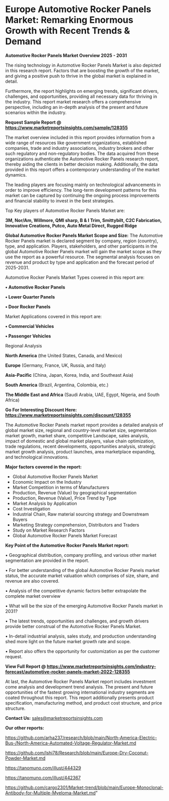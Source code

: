 # Europe Automotive Rocker Panels Market: Remarking Enormous Growth with Recent Trends & Demand

<Strong> Automotive Rocker Panels Market Overview 2025 - 2031</strong>

The rising technology in Automotive Rocker Panels Market is also depicted in this research report. Factors that are boosting the growth of the market, and giving a positive push to thrive in the global market is explained in detail.

Furthermore, the report highlights on emerging trends, significant drivers, challenges, and opportunities, providing all necessary data for thriving in the industry. This report market research offers a comprehensive perspective, including an in-depth analysis of the present and future scenarios within the industry.

<strong>Request Sample Report @ <a href=https://www.marketreportsinsights.com/sample/128355>https://www.marketreportsinsights.com/sample/128355</a></strong>

The market overview included in this report provides information from a wide range of resources like government organizations, established companies, trade and industry associations, industry brokers and other such regulatory and non-regulatory bodies. The data acquired from these organizations authenticate the Automotive Rocker Panels research report, thereby aiding the clients in better decision making. Additionally, the data provided in this report offers a contemporary understanding of the market dynamics.

The leading players are focusing mainly on technological advancements in order to improve efficiency. The long-term development patterns for this market can be captured by continuing the ongoing process improvements and financial stability to invest in the best strategies.

Top Key players of Automotive Rocker Panels Market are:

<strong>3M, Nor/Am, Willmore, QMI sharp, B & I Trim, Smittybilt, C2C Fabrication, Innovative Creations, Putco, Auto Metal Direct, Rugged Ridge</strong>

<strong><b>Global Automotive Rocker Panels Market Scope and Size:</b></strong>
The Automotive Rocker Panels market is declared segment by company, region (country), type, and application. Players, stakeholders, and other participants in the global Automotive Rocker Panels market will gain the market scope as they use the report as a powerful resource. The segmental analysis focuses on revenue and product by type and application and the forecast period of 2025-2031.

Automotive Rocker Panels Market Types covered in this report are:

<strong>• Automotive Rocker Panels

• Lower Quarter Panels

• Door Rocker Panels</strong>

Market Applications covered in this report are:

<strong>• Commercial Vehicles

• Passenger Vehicles</strong> 

Regional Analysis

<strong>North America</strong> (the United States, Canada, and Mexico)

<strong>Europe</strong> (Germany, France, UK, Russia, and Italy)

<strong>Asia-Pacific</strong> (China, Japan, Korea, India, and Southeast Asia)

<strong>South America</strong> (Brazil, Argentina, Colombia, etc.)

<strong>The Middle East and Africa</strong> (Saudi Arabia, UAE, Egypt, Nigeria, and South Africa)

<strong>Go For Interesting Discount Here: <a href=https://www.marketreportsinsights.com/discount/128355>https://www.marketreportsinsights.com/discount/128355</a></strong>

The Automotive Rocker Panels market report provides a detailed analysis of global market size, regional and country-level market size, segmentation market growth, market share, competitive Landscape, sales analysis, impact of domestic and global market players, value chain optimization, trade regulations, recent developments, opportunities analysis, strategic market growth analysis, product launches, area marketplace expanding, and technological innovations.

<strong><b>Major factors covered in the report:</b></strong>
<ul>
  <li>Global Automotive Rocker Panels Market </li>
  <li>Economic Impact on the Industry</li>
  <li>Market Competition in terms of Manufacturers</li>
  <li>Production, Revenue (Value) by geographical segmentation</li>
  <li>Production, Revenue (Value), Price Trend by Type</li>
  <li>Market Analysis by Application</li>
  <li>Cost Investigation</li>
  <li>Industrial Chain, Raw material sourcing strategy and Downstream Buyers</li>
  <li>Marketing Strategy comprehension, Distributors and Traders</li>
  <li>Study on Market Research Factors</li>
  <li>Global Automotive Rocker Panels Market Forecast</li>
</ul>

<strong><b>Key Point of the Automotive Rocker Panels Market report:</b></strong>

• Geographical distribution, company profiling, and various other market segmentation are provided in the report.

• For better understanding of the global Automotive Rocker Panels market status, the accurate market valuation which comprises of size, share, and revenue are also covered.

• Analysis of the competitive dynamic factors better extrapolate the complete market overview

• What will be the size of the emerging Automotive Rocker Panels market in 2031?

• The latest trends, opportunities and challenges, and growth drivers provide better construal of the Automotive Rocker Panels Market.

• In-detail industrial analysis, sales study, and production understanding shed more light on the future market growth rate and scope.

• Report also offers the opportunity for customization as per the customer request.

<strong><b>View Full Report @ <a href=https://www.marketreportsinsights.com/industry-forecast/automotive-rocker-panels-market-2022-128355>https://www.marketreportsinsights.com/industry-forecast/automotive-rocker-panels-market-2022-128355</a></b></strong>


At last, the Automotive Rocker Panels Market report includes investment come analysis and development trend analysis. The present and future opportunities of the fastest growing international industry segments are coated throughout this report. This report additionally presents product specification, manufacturing method, and product cost structure, and price structure.

<strong>Contact Us:</strong>
sales@marketreportsinsights.com

<strong>Our other reports:</strong>

<a href=https://github.com/arha237/research/blob/main/North-America-Electric-Bus-/North-America-Automated-Voltage-Regulator-Market.md>https://github.com/arha237/research/blob/main/North-America-Electric-Bus-/North-America-Automated-Voltage-Regulator-Market.md</a>

<a href=https://github.com/Ishi78/Research/blob/main/Europe-Dry-Coconut-Powder-Market.md>https://github.com/Ishi78/Research/blob/main/Europe-Dry-Coconut-Powder-Market.md</a>

<a href=https://tanomuno.com/illust/444329>https://tanomuno.com/illust/444329</a>

<a href=https://tanomuno.com/illust/442367>https://tanomuno.com/illust/442367</a>

<a href=https://github.com/cargo2301/Market-trend/blob/main/Europe-Monoclonal-Antibody-for-Multiple-Myeloma-Market.md>https://github.com/cargo2301/Market-trend/blob/main/Europe-Monoclonal-Antibody-for-Multiple-Myeloma-Market.md</a>"
